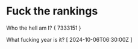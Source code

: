 # Fuck the rankings

Who the hell am I?
{ 7333151 }

What fucking year is it?
[ 2024-10-06T06:30:00Z ]
